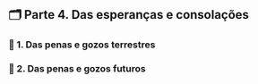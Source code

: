 ## 🗂️ Parte 4. Das esperanças e consolações
### 📑 1. Das penas e gozos terrestres
### 📑 2. Das penas e gozos futuros
